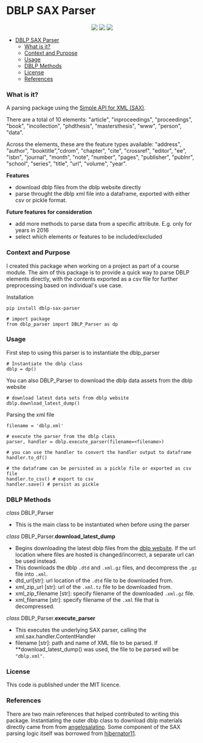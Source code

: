 # DBLP SAX Parser

<p align="center">
    <a href="https://www.python.org/downloads/release/python-3113/" alt="python">
      <img src="https://img.shields.io/badge/python-3.8%20%7C%203.9%20%7C%203.10%20%7C%203.11-blue"/></a>
    <a href="https://pypi.org/project/dblp-sax-parser/" alt="pypi version">
      <img src="https://img.shields.io/badge/Pypi-v1.0.0-blue"/></a>
    <a href="https://pypi.org/project/dblp-sax-parser/" alt="status">
      <img src="https://img.shields.io/badge/status-experimental-yellow"/></a>
</p>

- [DBLP SAX Parser](#dblp-sax-parser)
    - [What is it?](#what-is-it)
    - [Context and Purpose](#context-and-purpose)
    - [Usage](#usage)
    - [DBLP Methods](#dblp-methods)
    - [License](#license)
    - [References](#references)

### What is it?
A parsing package using the [Simple API for XML (SAX)](https://docs.python.org/3/library/xml.sax.html).

There are a total of 10 elements: "article", "inproceedings", "proceedings", "book", "incollection", "phdthesis", "mastersthesis", "www", "person", "data".

Across the elements, these are the feature types available: "address", "author", "booktitle","cdrom", "chapter", "cite", "crossref", "editor", "ee", "isbn", "journal", "month", "note", "number", "pages", "publisher", "publnr", "school", "series", "title", "url", "volume", "year".

**Features**
- download dblp files from the dblp website directly
- parse throught the dblp xml file into a dataframe, exported with either csv or pickle format. 

**Future features for consideration**
- add more methods to parse data from a specific attribute. E.g. only for years in 2016
- select which elements or features to be included/excluded 

### Context and Purpose
I created this package when working on a project as part of a course module. The aim of this package is to provide a quick way to parse DBLP elements directly, with the contents exported as a csv file for further preprocessing based on individual's use case.

Installation
```
pip install dblp-sax-parser

# import package
from dblp_parser import DBLP_Parser as dp
```

### Usage

First step to using this parser is to instantiate the dblp_parser
```
# Instantiate the dblp class 
dblp = dp()
```

You can also DBLP_Parser to download the dblp data assets from the dblp website
```
# download latest data sets from dblp website
dblp.download_latest_dump()
```

Parsing the xml file
```
filename = 'dblp.xml'

# execute the parser from the dblp class
parser, handler = dblp.execute_parser(filename=<filename>)

# you can use the handler to convert the handler output to dataframe
handler.to_df()

# the dataframe can be persisted as a pickle file or exported as csv file
handler.to_csv() # export to csv
handler.save() # persist as pickle
```

### DBLP Methods

*class* DBLP_Parser  
- This is the main class to be instantiated when before using the parser

*class* DBLP_Parser.**download_latest_dump**    
- Begins downloading the latest dblp files from the [dblp website](https://dblp.uni-trier.de/xml). If the url location where files are hosted is changed/incorrect, a separate url can be used instead.
- This downloads the dblp `.dtd` and `.xml.gz` files, and decompress the `.gz` file into `.xml`.
- dtd_url[str]: url location of the `.dtd` file to be downloaded from.  
- xml_zip_url [str]: url of the `.xml.tz` file to be downloaded from.  
- xml_zip_filename [str]: specify filename of the downloaded `.xml.gz` file. 
- xml_filename [str]: specify filename of the `.xml` file that is decompressed.
  
*class* DBLP_Parser.**execute_parser**  

- This executes the underlying SAX parser, calling the xml.sax.handler.ContentHandler
- filename [str]:  path and name of XML file to be parsed. If **download_latest_dump() was used, the file to be parsed will be `"dblp.xml"`.


### License

This code is published under the MIT licence. 

### References

There are two main references that helped contributed to writing this package. Instantiating the outer dblp class to download dblp materials directly came from from [angelosalatino](https://github.com/angelosalatino/dblp-parser). Some component of the SAX parsing logic itself was borrowed from [hibernator11](https://github.com/hibernator11/notebook-emerging-topics-corpora/blob/master/dblp/dblp-xml2csv-process.py).

